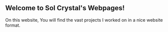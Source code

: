 ## Welcome to Sol Crystal's Webpages!

On this website, You will find the vast projects I worked on in a nice website format.
